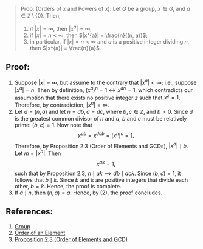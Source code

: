> Prop: (Orders of $x$ and Powers of $x$): Let $G$ be a group, $x \in G$, and $a \in \mathbb{Z} \setminus \{0\}$. Then,
> 	1. if $|x| = \infty$, then $|x^{a}| = \infty$;
> 	2. if $|x| = n < \infty$, then $|x^{a}| = \frac{n}{(n, a)}$; 
> 	3. in particular, if $|x| = n < \infty$ and $a$ is a positive integer dividing $n$, then $|x^{a}| = \frac{n}{a}$. 

## Proof:
1. Suppose $|x| = \infty$, but assume to the contrary that $|x^{a}| < \infty$; i.e., suppose $|x^{a}| = n$. Then by definition, $(x^{a})^{n} = 1 \iff x^{an} = 1$, which contradicts our assumption that there exists no positive integer $z$ such that $x^{z} = 1$. Therefore, by contradiction, $|x^{a}| = \infty$. 
2. Let $d = (n, a)$ and let $n = db, a = dc$, where $b, c \in \mathbb{Z}$, and $b > 0$. Since $d$ is the greatest common divisor of $n$ and $a$, $b$ and $c$ must be relatively prime: $(b, c) = 1$. Now note that $$x^{ab} = x^{dcb} = (x^{n})^{c} = 1.$$ Therefore, by Proposition 2.3 (Order of Elements and GCDs), $|x^{a}| \mid b$. Let $m = |x^{a}|$. Then $$x^{ak} = 1,$$ such that by Proposition 2.3, $n \mid ak \implies db \mid dck$. Since $(b, c) = 1$, it follows that $b \mid k$. Since $b$ and $k$ are positive integers that divide each other, $b = k$. Hence, the proof is complete. 
3. If $a \mid n$, then $(n, a) = a$. Hence, by (2), the proof concludes. 

## References: 
1. [Group](../Introduction%20to%20Groups/Group.md)
2. [Order of an Element](../Introduction%to%Groups/Order%20of%20an%20Element.md)
3. [Proposition 2.3 (Order of Elements and GCD)](Proposition%202.3%20(Order%20of%20Elements%20and%20GCD).md)